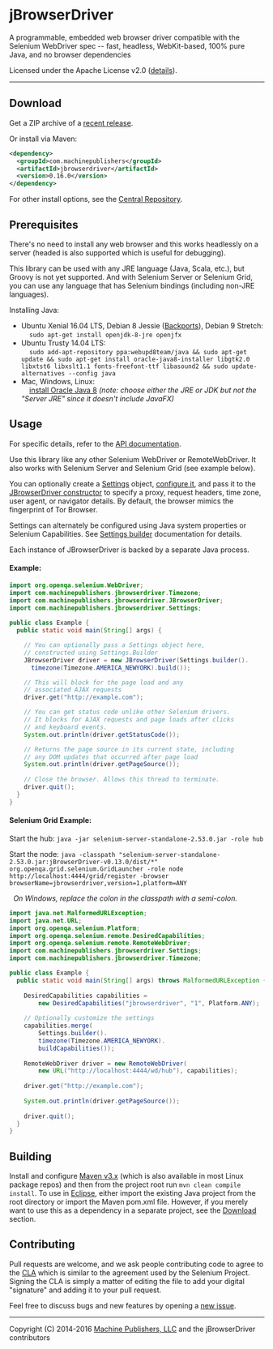 # jBrowserDriver
A programmable, embedded web browser driver compatible with the Selenium WebDriver spec -- fast, headless, WebKit-based, 100% pure Java, and no browser dependencies

Licensed under the Apache License v2.0 ([details](https://raw.githubusercontent.com/MachinePublishers/jBrowserDriver/master/LICENSE)).

- - -

## Download
Get a ZIP archive of a [recent release](https://github.com/MachinePublishers/jBrowserDriver/releases/latest).

Or install via Maven:
```xml
<dependency>
  <groupId>com.machinepublishers</groupId>
  <artifactId>jbrowserdriver</artifactId>
  <version>0.16.0</version>
</dependency>
```
For other install options, see the [Central Repository](http://search.maven.org/#artifactdetails|com.machinepublishers|jbrowserdriver|0.16.0|jar).

## Prerequisites
There's no need to install any web browser and this works headlessly on a server (headed is also supported which is useful for debugging).

This library can be used with any JRE language (Java, Scala, etc.), but Groovy is not yet supported. And with Selenium Server or Selenium Grid, you can use any language that has Selenium bindings (including non-JRE languages).

Installing Java:
 * Ubuntu Xenial 16.04 LTS, Debian 8 Jessie ([Backports](https://backports.debian.org/Instructions/#index2h2)), Debian 9 Stretch:<br>&nbsp;&nbsp;&nbsp;&nbsp;`sudo apt-get install openjdk-8-jre openjfx`
 * Ubuntu Trusty 14.04 LTS:<br>&nbsp;&nbsp;&nbsp;&nbsp;`sudo add-apt-repository ppa:webupd8team/java && sudo apt-get update && sudo apt-get install oracle-java8-installer libgtk2.0 libxtst6 libxslt1.1 fonts-freefont-ttf libasound2 && sudo update-alternatives --config java`
 * Mac, Windows, Linux:<br>&nbsp;&nbsp;&nbsp;&nbsp;[install Oracle Java 8](http://www.oracle.com/technetwork/java/javase/downloads/index.html) *(note: choose either the JRE or JDK but not the "Server JRE" since it doesn't include JavaFX)*

## Usage
For specific details, refer to the [API documentation](http://machinepublishers.github.io/jBrowserDriver/).

Use this library like any other Selenium WebDriver or RemoteWebDriver. It also works with Selenium Server and Selenium Grid (see example below).

You can optionally create a [Settings](http://machinepublishers.github.io/jBrowserDriver/com/machinepublishers/jbrowserdriver/Settings.html) object, [configure it](http://machinepublishers.github.io/jBrowserDriver/com/machinepublishers/jbrowserdriver/Settings.Builder.html), and pass it to the [JBrowserDriver constructor](http://machinepublishers.github.io/jBrowserDriver/com/machinepublishers/jbrowserdriver/JBrowserDriver.html#JBrowserDriver-com.machinepublishers.jbrowserdriver.Settings-) to specify a proxy, request headers, time zone, user agent, or navigator details. By default, the browser mimics the fingerprint of Tor Browser.

Settings can alternately be configured using Java system properties or Selenium Capabilities. See [Settings builder](http://machinepublishers.github.io/jBrowserDriver/com/machinepublishers/jbrowserdriver/Settings.Builder.html) documentation for details.

Each instance of JBrowserDriver is backed by a separate Java process.

#### Example:
```java
import org.openqa.selenium.WebDriver;
import com.machinepublishers.jbrowserdriver.Timezone;
import com.machinepublishers.jbrowserdriver.JBrowserDriver;
import com.machinepublishers.jbrowserdriver.Settings;
    
public class Example {
  public static void main(String[] args) {

    // You can optionally pass a Settings object here,
    // constructed using Settings.Builder
    JBrowserDriver driver = new JBrowserDriver(Settings.builder().
      timezone(Timezone.AMERICA_NEWYORK).build());

    // This will block for the page load and any
    // associated AJAX requests
    driver.get("http://example.com");

    // You can get status code unlike other Selenium drivers.
    // It blocks for AJAX requests and page loads after clicks 
    // and keyboard events.
    System.out.println(driver.getStatusCode());

    // Returns the page source in its current state, including
    // any DOM updates that occurred after page load
    System.out.println(driver.getPageSource());
    
    // Close the browser. Allows this thread to terminate.
    driver.quit();
  }
}
```

#### Selenium Grid Example:

Start the hub: `java -jar selenium-server-standalone-2.53.0.jar -role hub`

Start the node: `java -classpath "selenium-server-standalone-2.53.0.jar:jBrowserDriver-v0.13.0/dist/*" org.openqa.grid.selenium.GridLauncher -role node http://localhost:4444/grid/register -browser browserName=jbrowserdriver,version=1,platform=ANY`

&nbsp;&nbsp;*On Windows, replace the colon in the classpath with a semi-colon.*

```java
import java.net.MalformedURLException;
import java.net.URL;
import org.openqa.selenium.Platform;
import org.openqa.selenium.remote.DesiredCapabilities;
import org.openqa.selenium.remote.RemoteWebDriver;
import com.machinepublishers.jbrowserdriver.Settings;
import com.machinepublishers.jbrowserdriver.Timezone;

public class Example {
  public static void main(String[] args) throws MalformedURLException {
  
    DesiredCapabilities capabilities = 
        new DesiredCapabilities("jbrowserdriver", "1", Platform.ANY);
    
    // Optionally customize the settings
    capabilities.merge(
        Settings.builder().
        timezone(Timezone.AMERICA_NEWYORK).
        buildCapabilities());
    
    RemoteWebDriver driver = new RemoteWebDriver(
        new URL("http://localhost:4444/wd/hub"), capabilities);
    
    driver.get("http://example.com");
    
    System.out.println(driver.getPageSource());
    
    driver.quit();
  }
}
```



## Building
Install and configure [Maven v3.x](https://maven.apache.org/download.cgi) (which is also available in most Linux package repos) and then from the project root run `mvn clean compile install`. To use in [Eclipse](http://www.eclipse.org/downloads/), either import the existing Java project from the root directory or import the Maven pom.xml file. However, if you merely want to use this as a dependency in a separate project, see the [Download](https://github.com/MachinePublishers/jBrowserDriver#download) section.

## Contributing
Pull requests are welcome, and we ask people contributing code to agree to the [CLA](https://github.com/MachinePublishers/jBrowserDriver/blob/master/CLA-rev2-digital.txt) which is similar to the agreement used by the Selenium Project. Signing the CLA is simply a matter of editing the file to add your digital "signature" and adding it to your pull request.

Feel free to discuss bugs and new features by opening a [new issue](https://github.com/MachinePublishers/jBrowserDriver/issues/new).

- - -

Copyright (C) 2014-2016 [Machine Publishers, LLC](https://machinepublishers.com) and the jBrowserDriver contributors
